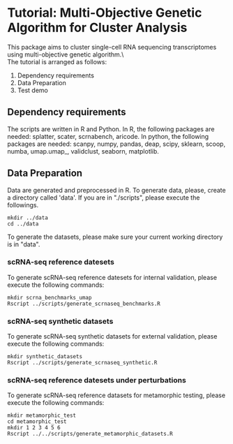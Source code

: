 # Tutorial: Multi-Objective Genetic Algorithm for Cluster Analysis 
This package aims to cluster single-cell RNA sequencing transcriptomes using multi-objective genetic algorithm.\ \
The tutorial is arranged as follows:
1. Dependency requirements
2. Data Preparation
3. Test demo

## Dependency requirements
The scripts are written in R and Python. In R, the following packages are needed: splatter, scater, scrnabench, aricode. In python, the following packages are needed: scanpy, numpy, pandas, deap, scipy, sklearn, scoop, numba, umap.umap_, validclust, seaborn, matplotlib. 

## Data Preparation
Data are generated and preprocessed in R. To generate data, please, create a directory called 'data'. If you are in "./scripts", please execute the followings.
```
mkdir ../data
cd ../data
```

To generate the datasets, please make sure your current working directory is in "data".

### scRNA-seq reference datesets
To generate scRNA-seq reference datesets for internal validation, please execute the following commands:

```
mkdir scrna_benchmarks_umap
Rscript ../scripts/generate_scrnaseq_benchmarks.R
```

### scRNA-seq synthetic datasets
To generate scRNA-seq synthetic datasets for external validation, please execute the following commands:

```
mkdir synthetic_datasets
Rscript ../scripts/generate_scrnaseq_synthetic.R
```

### scRNA-seq reference datesets under perturbations
To generate scRNA-seq reference datasets for metamorphic testing, please execute the following commands:
```
mkdir metamorphic_test
cd metamorphic_test
mkdir 1 2 3 4 5 6
Rscript ../../scripts/generate_metamorphic_datasets.R
```
